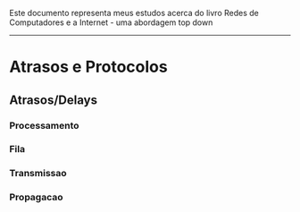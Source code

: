 Este documento representa meus estudos acerca do livro Redes de Computadores e a Internet - uma abordagem top down

---

# Atrasos e Protocolos
## Atrasos/Delays

### Processamento 

### Fila

### Transmissao

### Propagacao
